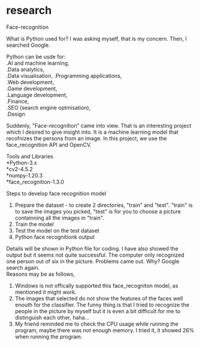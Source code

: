 # research
Face-recognition

What is Python used for? I was asking myself, that is my concern. Then, I searched Google.

Python can be usde for:   
.AI and machine learning,  
.Data analytics,  
.Data visualisation, 
.Programming applications,  
.Web development,   
.Game development,   
.Language development,   
.Finance,   
.SEO (search engine optmisation),   
.Design  

Suddenly, "Face-recognition" came into view. That is an interesting project which I desired to give insight into.
It is a machine learning model that recofnizes the persons from an image.
In this project, we use the face_recognition API and OpenCV.

Tools and Libraries  
*Python-3.x  
*cv2-4.5.2  
*numpy-1.20.3  
*face_recognition-1.3.0 

Steps to develop face recognition model  
1. Prepare the dataset - to create 2 directories, "train" and "test". "train" is to save the images you picked, "test" is for you to choose a picture containning all the images in "train".  
2. Train the model  
3. Test the model on the test dataset  
4. Python face recognitionk output  

Details will be shown in Python file for coding. I have also showed the output but it seems not quite successful. The computer only recognized one person out of six in the picture. Problems came out. Why? Google search again.  
Reasons may be as follows,  
1. Windows is not offically supported this face_recogniton model, as mentioned it might work.  
2. The images that selected do not show the features of the faces well enouth for the classifier. The funny thing is that I tried to recognize the people in the picture by myself but it is even a bit difficult for me to distinguish each other, haha...  
3. My friend reminded me to check the CPU usage while running the program, maybe there was not enough memory. I tried it, it showed 26% when running the program.  


